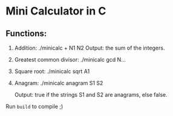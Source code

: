 # Mini Calculator in C

## Functions:

1. Addition: ./minicalc + N1 N2 Output: the sum of the integers.

2. Greatest common divisor: ./minicalc gcd N...

3. Square root: ./minicalc sqrt A1

4. Anagram: ./minicalc anagram S1 S2

   Output: true if the strings S1 and S2 are anagrams, else false.

Run `build` to compile ;)
